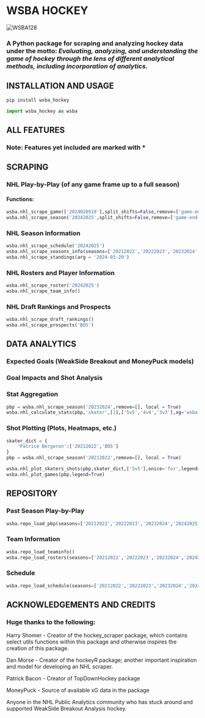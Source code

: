 # WSBA HOCKEY
![WSBA128](https://github.com/user-attachments/assets/4f349728-b99d-4e03-9d77-95cd177fefe2)

### A Python package for scraping and analyzing hockey data under the motto: ***Evaluating, analyzing, and understanding the game of hockey through the lens of different analytical methods, including incorporation of analytics.***

## INSTALLATION AND USAGE
```bash
pip install wsba_hockey
```

```python
import wsba_hockey as wsba
```

## ALL FEATURES
### Note: Features yet included are marked with *


## SCRAPING
### NHL Play-by-Play (of any game frame up to a full season)
#### Functions:

```python
wsba.nhl_scrape_game(['2024020918'],split_shifts=False,remove=['game-end'])
wsba.nhl_scrape_season('20242025',split_shifts=False,remove=['game-end'],local=True)
```

### NHL Season Information

```python
wsba.nhl_scrape_schedule('20242025')
wsba.nhl_scrape_seasons_info(seasons=['20212022','20222023','20232024','20242025'])
wsba.nhl_scrape_standings(arg = '2024-03-20')
```

### NHL Rosters and Player Information

```python
wsba.nhl_scrape_roster('20242025')
wsba.nhl_scrape_team_info()
```

### NHL Draft Rankings and Prospects

```python
wsba.nhl_scrape_draft_rankings()
wsba.nhl_scrape_prospects('BOS')
```


## DATA ANALYTICS
### Expected Goals (WeakSide Breakout and MoneyPuck models)
### Goal Impacts and Shot Analysis
### Stat Aggregation
```python
pbp = wsba.nhl_scrape_season('20232024',remove=[], local = True)
wsba.nhl_calculate_stats(pbp,'skater',[2],['5v5','4v4','3v3'],xg='wsba',shot_impact = True)
```
### Shot Plotting (Plots, Heatmaps, etc.)
```python
skater_dict = {
    'Patrice Bergeron':['20212022','BOS']
}
pbp = wsba.nhl_scrape_season('20212022',remove=[], local = True)

wsba.nhl_plot_skaters_shots(pbp,skater_dict,['5v5'],onice='for',legend=True)
wsba.nhl_plot_games(pbp,legend=True)
```

## REPOSITORY 
### Past Season Play-by-Play
```python
wsba.repo_load_pbp(seasons=['20212022','20222023','20232024','20242025'])
```
### Team Information
```python
wsba.repo_load_teaminfo()
wsba.repo_load_rosters(seasons=['20212022','20222023','20232024','20242025'])
```
### Schedule
```python
wsba.repo_load_schedule(seasons=['20212022','20222023','20232024','20242025'])
```

## ACKNOWLEDGEMENTS AND CREDITS 
### Huge thanks to the following:
Harry Shomer - Creator of the hockey_scraper package, which contains select utils functions within this package and otherwise inspires the creation of this package.

Dan Morse - Creator of the hockeyR package; another important inspiration and model for developing an NHL scraper.

Patrick Bacon - Creator of TopDownHockey package

MoneyPuck - Source of available xG data in the package

Anyone in the NHL Public Analytics community who has stuck around and supported WeakSide Breakout Analysis hockey.